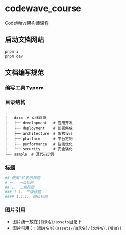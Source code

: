 # codewave_course
CodeWave架构师课程

## 启动文档网站
```bash
pnpm i
pnpm dev
```



## 文档编写规范
### 编写工具 Typora


### 目录结构
```
.
├── docs  # 文档目录
│   ├── development   # 应用开发  
│   ├── deployment    # 部署集成 
│   ├── architecture  # 架构设计
│   ├── platform      # 平台定制
│   ├── performance   # 性能优化
│   └── security      # 安全强化
└── sample  # 源代码示例
```

### 标题
```bash
## 使用“#”表示标题
# 一、 一级标题
## 1、 二级标题
### 1.1、 三级标题
#### 1.1.1、 四级标题
```


### 图片引用
- 图片统一放在`{目录名}/assets`目录下
- 图片引用：`![图片名称](assets/{目录名}/{文件名}.{后缀})`



